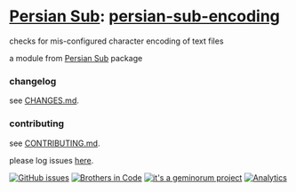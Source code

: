 # [Persian Sub](https://github.com/brothersincode/persian-sub): [persian-sub-encoding](https://www.npmjs.com/package/persian-sub-encoding)

checks for mis-configured character encoding of text files

a module from [Persian Sub](https://github.com/brothersincode/persian-sub) package

### changelog
see [CHANGES.md](https://github.com/brothersincode/persian-sub/CHANGES.md).

### contributing
see [CONTRIBUTING.md](https://github.com/brothersincode/persian-sub/CONTRIBUTING.md).

please log issues [here](https://github.com/brothersincode/persian-sub/issues).

[![GitHub issues](https://img.shields.io/github/issues/brothersincode/persian-sub.svg?style=flat-square)](https://github.com/brothersincode/persian-sub/issues)
[![Brothers in Code](http://img.shields.io/badge/Brothers-in_Code-lightgrey.svg?style=flat-square)](http://brothersincode.ir/)
[![it's a geminorum project](http://img.shields.io/badge/it's_a-geminorum_project-lightgrey.svg?style=flat-square)](http://geminorum.ir/)
[![Analytics](https://ga-beacon.appspot.com/UA-865830-4/persian-sub/persian-sub-encoding?pixel)](https://github.com/brothersincode/persian-sub)
